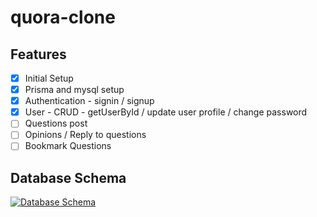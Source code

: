 # quora-clone

## Features

- [x] Initial Setup
- [x] Prisma and mysql setup
- [x] Authentication - signin / signup
- [x] User - CRUD - getUserById / update user profile / change password
- [ ] Questions post
- [ ] Opinions / Reply to questions
- [ ] Bookmark Questions

## Database Schema

[![Database Schema](https://i.postimg.cc/rwDt2RCv/Quora-BE-1.png)](https://postimg.cc/18ZzptdH)
